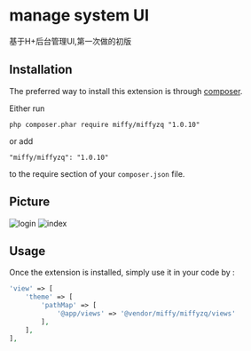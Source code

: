 manage system UI
================
基于H+后台管理UI,第一次做的初版

Installation
------------

The preferred way to install this extension is through [composer](http://getcomposer.org/download/).

Either run

```
php composer.phar require miffy/miffyzq "1.0.10"
```

or add

```
"miffy/miffyzq": "1.0.10"
```

to the require section of your `composer.json` file.

Picture
-------
![login](http://wx3.sinaimg.cn/mw690/7552a991gy1fl9oh8x8fij21kw0tvn0p.jpg)
![index](https://wx1.sinaimg.cn/mw690/7552a991gy1fl9oh8x99tj21kw0txn0t.jpg)


Usage
-----

Once the extension is installed, simply use it in your code by  :

```php
'view' => [
    'theme' => [
        'pathMap' => [
            '@app/views' => '@vendor/miffy/miffyzq/views'
        ],
    ],
],
```
